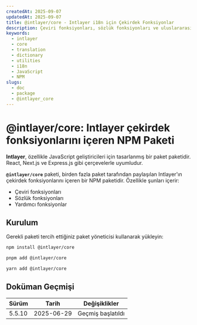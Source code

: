 ```yaml
---
createdAt: 2025-09-07
updatedAt: 2025-09-07
title: @intlayer/core - Intlayer i18n için Çekirdek Fonksiyonlar
description: Çeviri fonksiyonları, sözlük fonksiyonları ve uluslararasılaştırma için yardımcı fonksiyonlar dahil olmak üzere Intlayer için çekirdek fonksiyonları içeren NPM paketi.
keywords:
  - intlayer
  - core
  - translation
  - dictionary
  - utilities
  - i18n
  - JavaScript
  - NPM
slugs:
  - doc
  - package
  - @intlayer_core
---
```


# @intlayer/core: Intlayer çekirdek fonksiyonlarını içeren NPM Paketi

**Intlayer**, özellikle JavaScript geliştiricileri için tasarlanmış bir paket paketidir. React, Next.js ve Express.js gibi çerçevelerle uyumludur.

**`@intlayer/core`** paketi, birden fazla paket tarafından paylaşılan Intlayer'ın çekirdek fonksiyonlarını içeren bir NPM paketidir. Özellikle şunları içerir:

- Çeviri fonksiyonları
- Sözlük fonksiyonları
- Yardımcı fonksiyonlar

## Kurulum

Gerekli paketi tercih ettiğiniz paket yöneticisi kullanarak yükleyin:

```bash packageManager="npm"
npm install @intlayer/core
```

```bash packageManager="pnpm"
pnpm add @intlayer/core
```

```bash packageManager="yarn"
yarn add @intlayer/core
```

## Doküman Geçmişi

| Sürüm  | Tarih      | Değişiklikler     |
| ------ | ---------- | ----------------- |
| 5.5.10 | 2025-06-29 | Geçmiş başlatıldı |
